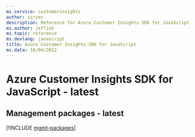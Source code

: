 ```yaml
---
ms.service: customerinsights
author: xirzec
description: Reference for Azure Customer Insights SDK for JavaScript
ms.author: jeffish
ms.topic: reference
ms.devlang: javascript
title: Azure Customer Insights SDK for JavaScript
ms.data: 10/04/2022
---
```

# Azure Customer Insights SDK for JavaScript - latest

## Management packages - latest
[!INCLUDE [mgmt-packages](customer-insights-mgmt-index.md)]